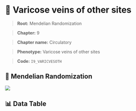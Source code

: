 # 🧪 Varicose veins of other sites

> **Root:** Mendelian Randomization

> **Chapter:** 9  

> **Chapter name:** Circulatory

> **Phenotype:** Varicose veins of other sites  

> **Code:** `I9_VARICVESOTH`

## 🧬 Mendelian Randomization  

<img src="/MR/Figures/Forward/I9_VARICVESOTH.png"/>

## 📊 Data Table

<CsvTableMRF src="/MR/Data/Forward/I9_VARICVESOTH.csv"/>
